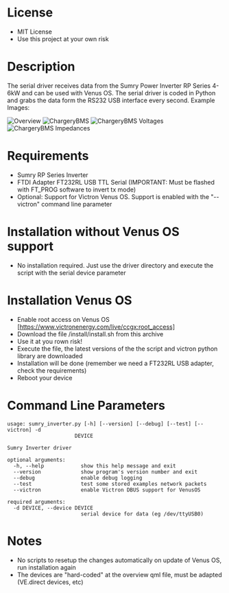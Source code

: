  # License
 - MIT License
 - Use this project at your own risk

 # Description

The serial driver receives data from the Sumry Power Inverter RP Series 4-6kW and can be used with Venus OS. The serial driver is coded in Python
and grabs the data form the RS232 USB interface every second. Example Images:

![Overview](https://raw.githubusercontent.com/Tobi177/venus-chargerybms/master/examples/overview.png)
![ChargeryBMS](https://raw.githubusercontent.com/Tobi177/venus-chargerybms/master/examples/chargerybms.png)
![ChargeryBMS Voltages](https://raw.githubusercontent.com/Tobi177/venus-chargerybms/master/examples/chargerybmsvoltages.png)
![ChargeryBMS Impedances](https://raw.githubusercontent.com/Tobi177/venus-chargerybms/master/examples/chargerybmsimpedances.png)

# Requirements

 - Sumry RP Series Inverter
 - FTDI Adapter FT232RL USB TTL Serial (IMPORTANT: Must be flashed with FT_PROG software to invert tx mode)
 - Optional: Support for Victron Venus OS. Support is enabled with the "--victron" command line parameter

# Installation without Venus OS support
 - No installation required. Just use the driver directory and execute the script with the serial device parameter

# Installation Venus OS
 - Enable root access on Venus OS [https://www.victronenergy.com/live/ccgx:root_access]
 - Download the file /install/install.sh from this archive
 - Use it at you rown risk!
 - Execute the file, the latest versions of the the script and victron python library are downloaded
 - Installation will be done (remember we need a FT232RL USB adapter, check the requirements)
 - Reboot your device

# Command Line Parameters
```
usage: sumry_inverter.py [-h] [--version] [--debug] [--test] [--victron] -d
                      DEVICE

Sumry Inverter driver

optional arguments:
  -h, --help            show this help message and exit
  --version             show program's version number and exit
  --debug               enable debug logging
  --test                test some stored examples network packets
  --victron             enable Victron DBUS support for VenusOS

required arguments:
  -d DEVICE, --device DEVICE
                        serial device for data (eg /dev/ttyUSB0)
```

# Notes
- No scripts to resetup the changes automatically on update of Venus OS, run installation again
- The devices are "hard-coded" at the overview qml file, must be adapted (VE.direct devices, etc) 

